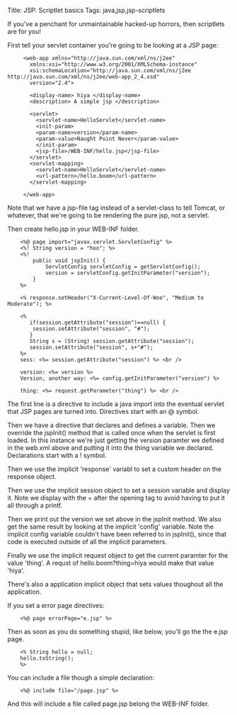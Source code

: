 Title: JSP: Scriptlet basics
Tags: java,jsp,jsp-scriptlets

If you've a penchant for unmaintainable hacked-up horrors, then scriptlets are for you!

First tell your servlet container you're going to be looking at a JSP page:

		 <web-app xmlns="http://java.sun.com/xml/ns/j2ee" 
		   xmlns:xsi="http://www.w3.org/2001/XMLSchema-instance"
		   xsi:schemaLocation="http://java.sun.com/xml/ns/j2ee http://java.sun.com/xml/ns/j2ee/web-app_2_4.xsd"
		   version="2.4">

		   <display-name> hiya </display-name>
		   <description> A simple jsp </description>

		   <servlet>
		     <servlet-name>HelloServlet</servlet-name>
		     <init-param>
			 <param-name>version</param-name>
			 <param-value>Naught Point Never</param-value>
		     </init-param>
		     <jsp-file>/WEB-INF/hello.jsp</jsp-file>
		   </servlet>
		   <servlet-mapping>
		     <servlet-name>HelloServlet</servlet-name>
		     <url-pattern>/hello.boom</url-pattern>
		   </servlet-mapping> 

		 </web-app>

Note that we have a jsp-file tag instead of a servlet-class to tell Tomcat, or whatever, that we're going to be rendering the pure jsp, not a servlet.

Then create hello.jsp in your WEB-INF folder.

		<%@ page import="javax.servlet.ServletConfig" %>
		<%! String version = "hoo"; %>
		<%!
			public void jspInit() {
				ServletConfig servletConfig = getServletConfig();
				version = servletConfig.getInitParameter("version");
			}
		%>

		<% response.setHeader("X-Current-Level-Of-Woe", "Medium to Moderate"); %>

		<% 
		   if(session.getAttribute("session")==null) {
		    session.setAttribute("session", "#"); 
		   }
		   String s = (String) session.getAttribute("session");
		   session.setAttribute("session", s+"#"); 
		%>
		sess: <%= session.getAttribute("session") %> <br />

		version: <%= version %>
		Version, another way: <%= config.getInitParameter("version") %>

		thing: <%= request.getParameter("thing") %> <br />

The first line is a directive to include a java import into the eventual servlet that JSP pages are turned into. Directives start with an @ symbol.

Then we have a directive that declares and defines a variable. Then we override the jspInit() method that is called once when the servlet is first loaded. In this instance we're just getting the version paramter we defined in the web.xml above and putting it into the thing variable we declared. Declarations start with a ! symbol.

Then we use the implicit 'response' variabl to set a custom header on the response object.

Then we use the implicit session object to set a session variable and display it. Note we display with the = after the opening tag to avoid having to put it all through a printf.

Then we print out the version we set above in the jspInit method. We also get the same result by looking at the implicit 'config' variable. Note the implicit config variable couldn't have been referred to in jspInit(), since that code is executed outside of all the implicit parameters.

Finally we use the implicit request object to get the current paramter for the value 'thing'. A requst of hello.boom?thing=hiya would make that value 'hiya'.

There's also a application implicit object that sets values thoughout all the application.

If you set a error page directives:

		<%@ page errorPage="e.jsp" %>

Then as soon as you do something stupid, like below, you'll go the the e.jsp page.

		<% String hello = null;
		hello.toString();
		%>

You can include a file though a simple declaration:

		<%@ include file="/page.jsp" %>

And this will include a file called page.jsp belong the WEB-INF folder.
